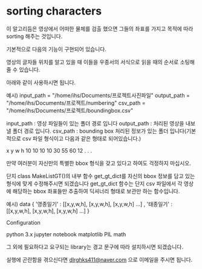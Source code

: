 # sorting characters

이 알고리듬은 영상에서 어떠한 물체를 검출 했으면 그들의 좌표를 가지고 목적에 따라 sorting 해주는 것입니다.


기본적으로 다음의 기능이 구현되어 있습니다.

영상의 글자들 위치를 알고 있을 때 이들을 우종서의 서식으로 읽을 때의 순서로 소팅해 줄 수 있습니다.


아래와 같이 사용하시면 됩니다.

예시)
input_path = "/home/ihs/Documents/프로젝트사진파일"
output_path = "/home/ihs/Documents/프로젝트/numbering"
csv_path = "/home/ihs/Documents/프로젝트/boundingbox.csv"

input_path : 영상 파일들이 있는 폴더 경로 입니다
output_path : 처리된 영상을 내보낼 폴더 경로 입니다.
csv_path : bounding box 처리된 정보가 있는 폴더 입니다(기본적으로 csv 파일 형식이고 다음과 같은 형태로 되어있습니다.)


x       y       w       h
  10      10     10      10
  30      55     60      12
  .
  .
  .
  
  
  
만약 여러분이 자신만의 특별한 bbox 형식을 갖고 있다고 하여도 걱정하지 마십시오.

단지 class MakeListGT()의 내부 함수 get_gt_dict를 자신의 bbox 정보를 담고 있는 형식에 맞게 수정해주시면 되겠습니다
get_gt_dict 함수는 단지 csv 파일에서 각 영상에 해당하는 bbox 좌표들만 추출하여 딕셔너리 형태로 보관만 하는 함수입니다.

예시)
data { '영종일기' : [[x,y,w,h], [x,y,w,h], [x,y,w,h] ...] , '태종일기' : [[x,y,w,h], [x,y,w,h], [x,y,w,h] ...] }



Configuration

 python 3.x
 jupyter notebook
 matplotlib
 PIL
 math
 
그 외에 필요하다고 요구되는 library는 경고 문구에 따라 설치하시면 되겠습니다.

실행에 곤란함을 겪으신다면 dlrghks411@naver.com 으로 이메일을 주시면 됩니다.
